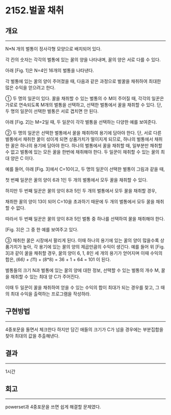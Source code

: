 # 2152.벌꿀 채취

## 개요

------

N*N 개의 벌통이 정사각형 모양으로 배치되어 있다.

각 칸의 숫자는 각각의 벌통에 있는 꿀의 양을 나타내며, 꿀의 양은 서로 다를 수 있다.

아래 [Fig. 1]은 N=4인 16개의 벌통을 나타낸다.



각 벌통에 있는 꿀의 양이 주어졌을 때, 다음과 같은 과정으로 벌꿀을 채취하여 최대한 많은 수익을 얻으려고 한다.

① 두 명의 일꾼이 있다. 꿀을 채취할 수 있는 벌통의 수 M이 주어질 때, 각각의 일꾼은 가로로 연속되도록 M개의 벌통을 선택하고, 선택한 벌통에서 꿀을 채취할 수 있다. 단, 두 명의 일꾼이 선택한 벌통은 서로 겹치면 안 된다.



아래 [Fig. 2]는 M=2일 때, 두 일꾼이 각각 벌통을 선택하는 다양한 예를 보여준다.

② 두 명의 일꾼은 선택한 벌통에서 꿀을 채취하여 용기에 담아야 한다. 단, 서로 다른 벌통에서 채취한 꿀이 섞이게 되면 상품가치가 떨이지게 되므로, 하나의 벌통에서 채취한 꿀은 하나의 용기에 담아야 한다. 하나의 벌통에서 꿀을 채취할 때, 일부분만 채취할 수 없고 벌통에 있는 모든 꿀을 한번에 채취해야 한다. 두 일꾼이 채취할 수 있는 꿀의 최대 양은 C 이다.

예를 들어, 아래 [Fig. 3]에서 C=10이고, 두 명의 일꾼이 선택한 벌통이 그림과 같을 때,

첫 번째 일꾼은 꿀의 양이 6과 1인 두 개의 벌통에서 모두 꿀을 채취할 수 있다.

하지만 두 번째 일꾼은 꿀의 양이 8과 5인 두 개의 벌통에서 모두 꿀을 채취할 경우,

채취한 꿀의 양이 13이 되어 C=10을 초과하기 때문에 두 개의 벌통에서 모두 꿀을 채취할 수 없다.

따라서 두 번째 일꾼은 꿀의 양이 8과 5인 벌통 중 하나를 선택하여 꿀을 채취해야 한다.

[Fig. 3]은 그 중 한 예를 보여주고 있다.

③ 채취한 꿀은 시장에서 팔리게 된다. 이때 하나의 용기에 있는 꿀의 양이 많을수록 상품가치가 높아, 각 용기에 있는 꿀의 양의 제곱만큼의 수익이 생긴다. 예를 들어 위 [Fig. 3]과 같이 꿀을 채취할 경우, 꿀의 양이 6, 1, 8인 세 개의 용기가 얻어지며 이때 수익의 합은, (6*6) + (1*1) + (8*8) = 36 + 1 + 64 = 101 이 된다.

벌통들의 크기 N과 벌통에 있는 꿀의 양에 대한 정보, 선택할 수 있는 벌통의 개수 M, 꿀을 채취할 수 있는 최대 양 C가 주어진다.

이때 두 일꾼이 꿀을 채취하여 얻을 수 있는 수익의 합이 최대가 되는 경우를 찾고, 그 때의 최대 수익을 출력하는 프로그램을 작성하라.

## 구현방법

------

4중포문을 돌면서 체크한다 하지만 담긴 애들의 크기가 C가 넘을 경우에는 부분집합을 찾아 최대의 값을 추출해낸다.

## 결과

------

1시간

## 회고

------

powerset과 4중포문을 쓰면 쉽게 해결할 문제였다.